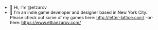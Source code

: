 - 👋 Hi, I’m @etzarov
- 👀 I'm an indie game developer and designer based in New York City. Please check out some of my games here: http://letter-lattice.com/ -or- here: https://www.ethanzarov.com/

<!---
etzarov/etzarov is a ✨ special ✨ repository because its `README.md` (this file) appears on your GitHub profile.
You can click the Preview link to take a look at your changes.
--->
